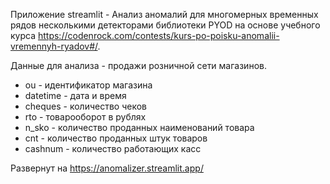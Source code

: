 Приложение streamlit - Анализ аномалий для многомерных временных рядов несколькими детекторами 
библиотеки PYOD на основе учебного курса https://codenrock.com/contests/kurs-po-poisku-anomalii-vremennyh-ryadov#/.

Данные для анализа - продажи розничной сети магазинов. 

- ou - идентификатор магазина
- datetime - дата и время
- cheques - количество чеков
- rto - товарооборот в рублях
- n_sko - количество проданных наименований товара
- cnt - количество проданных штук товаров
- cashnum - количество работающих касс

Развернут на https://anomalizer.streamlit.app/


